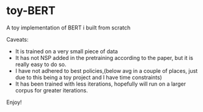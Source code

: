 # toy-BERT
A toy implementation of BERT i built from scratch

Caveats:
- It is trained on a very small piece of data
- It has not NSP added in the pretraining according to the paper, but it is really easy to do so.
- I have not adhered to best policies,(below avg in a couple of places, just due to this being a toy project and I have time constraints)
- It has been trained with less iterations, hopefully will run on a larger corpus for greater iterations.

Enjoy!
